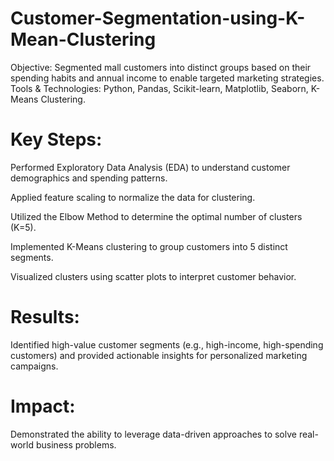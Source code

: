 # Customer-Segmentation-using-K-Mean-Clustering
Objective: Segmented mall customers into distinct groups based on their spending habits and annual income to enable targeted marketing strategies.
Tools & Technologies: Python, Pandas, Scikit-learn, Matplotlib, Seaborn, K-Means Clustering.

# Key Steps:

Performed Exploratory Data Analysis (EDA) to understand customer demographics and spending patterns.

Applied feature scaling to normalize the data for clustering.

Utilized the Elbow Method to determine the optimal number of clusters (K=5).

Implemented K-Means clustering to group customers into 5 distinct segments.

Visualized clusters using scatter plots to interpret customer behavior.

# Results: 
Identified high-value customer segments (e.g., high-income, high-spending customers) and provided actionable insights for personalized marketing campaigns.

# Impact: 
Demonstrated the ability to leverage data-driven approaches to solve real-world business problems.
